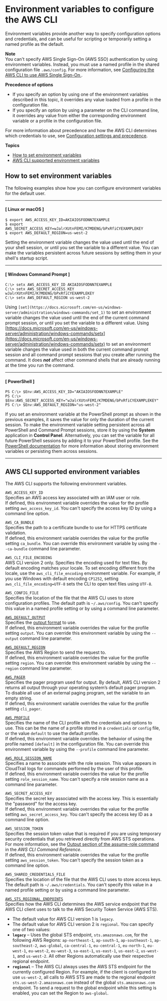 # Environment variables to configure the AWS CLI<a name="cli-configure-envvars"></a>

Environment variables provide another way to specify configuration options and credentials, and can be useful for scripting or temporarily setting a named profile as the default\.

**Note**  
You can't specify AWS Single Sign\-On \(AWS SSO\) authentication by using environment variables\. Instead, you must use a named profile in the shared configuration file `.aws/config`\. For more information, see [Configuring the AWS CLI to use AWS Single Sign\-On ](cli-configure-sso.md)\. 

**Precedence of options**
+ If you specify an option by using one of the environment variables described in this topic, it overrides any value loaded from a profile in the configuration file\. 
+ If you specify an option by using a parameter on the CLI command line, it overrides any value from either the corresponding environment variable or a profile in the configuration file\.

For more information about precedence and how the AWS CLI determines which credentials to use, see [Configuration settings and precedence](cli-configure-quickstart.md#cli-configure-quickstart-precedence)\.

**Topics**
+ [How to set environment variables](#envvars-set)
+ [AWS CLI supported environment variables](#envvars-list)

## How to set environment variables<a name="envvars-set"></a>

The following examples show how you can configure environment variables for the default user\.

------
#### [ Linux or macOS ]

```
$ export AWS_ACCESS_KEY_ID=AKIAIOSFODNN7EXAMPLE
$ export AWS_SECRET_ACCESS_KEY=wJalrXUtnFEMI/K7MDENG/bPxRfiCYEXAMPLEKEY
$ export AWS_DEFAULT_REGION=us-west-2
```

Setting the environment variable changes the value used until the end of your shell session, or until you set the variable to a different value\. You can make the variables persistent across future sessions by setting them in your shell's startup script\.

------
#### [ Windows Command Prompt ]

```
C:\> setx AWS_ACCESS_KEY_ID AKIAIOSFODNN7EXAMPLE
C:\> setx AWS_SECRET_ACCESS_KEY wJalrXUtnFEMI/K7MDENG/bPxRfiCYEXAMPLEKEY
C:\> setx AWS_DEFAULT_REGION us-west-2
```

Using `[set](https://docs.microsoft.com/en-us/windows-server/administration/windows-commands/set_1)` to set an environment variable changes the value used until the end of the current command prompt session, or until you set the variable to a different value\. Using [https://docs.microsoft.com/en-us/windows-server/administration/windows-commands/setx](https://docs.microsoft.com/en-us/windows-server/administration/windows-commands/setx) to set an environment variable changes the value used in both the current command prompt session and all command prompt sessions that you create after running the command\. It does ***not*** affect other command shells that are already running at the time you run the command\.

------
#### [ PowerShell ]

```
PS C:\> $Env:AWS_ACCESS_KEY_ID="AKIAIOSFODNN7EXAMPLE"
PS C:\> $Env:AWS_SECRET_ACCESS_KEY="wJalrXUtnFEMI/K7MDENG/bPxRfiCYEXAMPLEKEY"
PS C:\> $Env:AWS_DEFAULT_REGION="us-west-2"
```

If you set an environment variable at the PowerShell prompt as shown in the previous examples, it saves the value for only the duration of the current session\. To make the environment variable setting persistent across all PowerShell and Command Prompt sessions, store it by using the **System** application in **Control Panel**\. Alternatively, you can set the variable for all future PowerShell sessions by adding it to your PowerShell profile\. See the [PowerShell documentation](https://docs.microsoft.com/powershell/module/microsoft.powershell.core/about/about_environment_variables) for more information about storing environment variables or persisting them across sessions\.

------

## AWS CLI supported environment variables<a name="envvars-list"></a>

The AWS CLI supports the following environment variables\.

`AWS_ACCESS_KEY_ID`  
Specifies an AWS access key associated with an IAM user or role\.  
If defined, this environment variable overrides the value for the profile setting `aws_access_key_id`\. You can't specify the access key ID by using a command line option\.

`AWS_CA_BUNDLE`  
Specifies the path to a certificate bundle to use for HTTPS certificate validation\.  
If defined, this environment variable overrides the value for the profile setting `ca_bundle`\. You can override this environment variable by using the `--ca-bundle` command line parameter\.

`AWS_CLI_FILE_ENCODING`  
AWS CLI version 2 only\. Specifies the encoding used for text files\. By default encoding matches your locale\. To set encoding different from the locale, use the `aws_cli_file_encoding` environment variable\. For example, if you use Windows with default encoding `CP1252`, setting `aws_cli_file_encoding=UTF-8` sets the CLI to open text files using `UTF-8`\.

`AWS_CONFIG_FILE`  
Specifies the location of the file that the AWS CLI uses to store configuration profiles\. The default path is `~/.aws/config`\.
You can't specify this value in a named profile setting or by using a command line parameter\.

[`AWS_DEFAULT_OUTPUT`](cli-configure-quickstart.md#cli-configure-quickstart-format)  
Specifies the [output format](cli-usage-output.md) to use\.  
If defined, this environment variable overrides the value for the profile setting `output`\. You can override this environment variable by using the `--output` command line parameter\.

[`AWS_DEFAULT_REGION`](cli-configure-quickstart.md#cli-configure-quickstart-region)  
Specifies the AWS Region to send the request to\.  
If defined, this environment variable overrides the value for the profile setting `region`\. You can override this environment variable by using the `--region` command line parameter\.

[`AWS_PAGER`](cli-configure-files.md#cli-config-cli_pager)  
Specifies the pager program used for output\. By default, AWS CLI version 2 returns all output through your operating system’s default pager program\.  
To disable all use of an external paging program, set the variable to an empty string\.   
If defined, this environment variable overrides the value for the profile setting `cli_pager`\.

[`AWS_PROFILE`](cli-configure-profiles.md)  
Specifies the name of the CLI profile with the credentials and options to use\. This can be the name of a profile stored in a `credentials` or `config` file, or the value `default` to use the default profile\.   
If defined, this environment variable overrides the behavior of using the profile named `[default]` in the configuration file\. You can override this environment variable by using the `--profile` command line parameter\.

[`AWS_ROLE_SESSION_NAME`](cli-configure-role.md#cli-configure-role-session-name)  
Specifies a name to associate with the role session\. This value appears in CloudTrail logs for commands performed by the user of this profile\.  
If defined, this environment variable overrides the value for the profile setting `role_session_name`\. You can't specify a role session name as a command line parameter\.

`AWS_SECRET_ACCESS_KEY`  
Specifies the secret key associated with the access key\. This is essentially the "password" for the access key\.  
If defined, this environment variable overrides the value for the profile setting `aws_secret_access_key`\. You can't specify the access key ID as a command line option\.

`AWS_SESSION_TOKEN`  
Specifies the session token value that is required if you are using temporary security credentials that you retrieved directly from AWS STS operations\. For more information, see the [Output section of the assume\-role command](https://docs.aws.amazon.com/cli/latest/reference/sts/assume-role.html#output) in the *AWS CLI Command Reference*\.  
If defined, this environment variable overrides the value for the profile setting `aws_session_token`\. You can't specify the session token as a command line option\.

`AWS_SHARED_CREDENTIALS_FILE`  
Specifies the location of the file that the AWS CLI uses to store access keys\. The default path is `~/.aws/credentials`\.
You can't specify this value in a named profile setting or by using a command line parameter\.

[`AWS_STS_REGIONAL_ENDPOINTS`](cli-configure-files.md#cli-config-sts_regional_endpoints)  
Specifies how the AWS CLI determines the AWS service endpoint that the AWS CLI client uses to talk to the AWS Security Token Service \(AWS STS\)\.   
+ The default value for AWS CLI version 1 is `legacy`\.
+ The default value for AWS CLI version 2 is `regional`\.
You can specify one of two values:  
+ **`legacy`** – Uses the global STS endpoint, `sts.amazonaws.com`, for the following AWS Regions: `ap-northeast-1`, `ap-south-1`, `ap-southeast-1`, `ap-southeast-2`, `aws-global`, `ca-central-1`, `eu-central-1`, `eu-north-1`, `eu-west-1`, `eu-west-2`, `eu-west-3`, `sa-east-1`, `us-east-1`, `us-east-2`, `us-west-1`, and `us-west-2`\. All other Regions automatically use their respective regional endpoint\.
+ **`regional`** – The AWS CLI always uses the AWS STS endpoint for the currently configured Region\. For example, if the client is configured to use `us-west-2`, all calls to AWS STS are made to the regional endpoint `sts.us-west-2.amazonaws.com` instead of the global `sts.amazonaws.com` endpoint\. To send a request to the global endpoint while this setting is enabled, you can set the Region to `aws-global`\.
